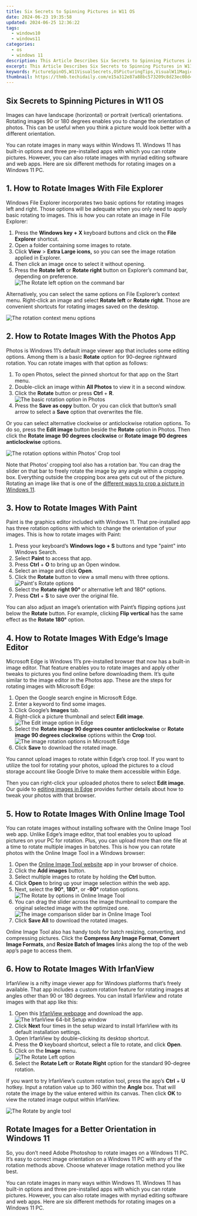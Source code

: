 ```yaml
---
title: Six Secrets to Spinning Pictures in W11 OS
date: 2024-06-23 19:35:58
updated: 2024-06-25 12:36:22
tags:
  - windows10
  - windows11
categories:
  - os
  - windows 11
description: This Article Describes Six Secrets to Spinning Pictures in W11 OS
excerpt: This Article Describes Six Secrets to Spinning Pictures in W11 OS
keywords: PictureSpinOS,W11VisualSecrets,OSPicturingTips,VisualW11Magic,ImageCreationOS,PhotoCrafting11,ImageryMaster11
thumbnail: https://thmb.techidaily.com/e15a312e87a88bc573209c8d23ec08d406e2cad56bb144772919196db397e16b.jpg
---
```


## Six Secrets to Spinning Pictures in W11 OS

 Images can have landscape (horizontal) or portrait (vertical) orientations. Rotating images 90 or 180 degrees enables you to change the orientation of photos. This can be useful when you think a picture would look better with a different orientation.

 You can rotate images in many ways within Windows 11\. Windows 11 has built-in options and three pre-installed apps with which you can rotate pictures. However, you can also rotate images with myriad editing software and web apps. Here are six different methods for rotating images on a Windows 11 PC.

## 1\. How to Rotate Images With File Explorer

 Windows File Explorer incorporates two basic options for rotating images left and right. Those options will be adequate when you only need to apply basic rotating to images. This is how you can rotate an image in File Explorer:

1. Press the **Windows key + X** keyboard buttons and click on the **File Explorer** shortcut.
2. Open a folder containing some images to rotate.
3. Click **View** \> **Extra Large icons,** so you can see the image rotation applied in Explorer.
4. Then click an image once to select it without opening.
5. Press the **Rotate left** or **Rotate right** button on Explorer’s command bar, depending on preference.  
![The Rotate left option on the command bar](https://static1.makeuseofimages.com/wordpress/wp-content/uploads/2023/08/rotate-left-command-bar-option.jpg)

 Alternatively, you can select the same options on File Explorer’s context menu. Right-click an image and select **Rotate left** or **Rotate right**. Those are convenient shortcuts for rotating images saved on the desktop.

![The rotation context menu options](https://static1.makeuseofimages.com/wordpress/wp-content/uploads/2023/08/rotation-context-menu-options.jpg)

## 2\. How to Rotate Images With the Photos App

 Photos is Windows 11’s default image viewer app that includes some editing options. Among them is a basic **Rotate** option for 90-degree rightward rotation. You can rotate images with that option as follows:

1. To open Photos, select the pinned shortcut for that app on the Start menu.
2. Double-click an image within **All Photos** to view it in a second window.
3. Click the **Rotate** button or press **Ctrl** \+ **R**.  
![The basic rotation option in Photos](https://static1.makeuseofimages.com/wordpress/wp-content/uploads/2023/08/rotation-option.jpg)
4. Press the **Save as copy** button. Or you can click that button’s small arrow to select a **Save** option that overwrites the file.

 Or you can select alternative clockwise or anticlockwise rotation options. To do so, press the **Edit image** button beside the **Rotate** option in Photos. Then click the **Rotate image 90 degrees clockwise** or **Rotate image 90 degrees anticlockwise** options.

![The rotation options within Photos' Crop tool](https://static1.makeuseofimages.com/wordpress/wp-content/uploads/2023/08/rotation-options-in-photos-crop-tool.jpg)

 Note that Photos’ cropping tool also has a rotation bar. You can drag the slider on that bar to freely rotate the image by any angle within a cropping box. Everything outside the cropping box area gets cut out of the picture. Rotating an image like that is one of the [different ways to crop a picture in Windows 11](https://www.makeuseof.com/crop-images-windows-11/).

## 3\. How to Rotate Images With Paint

 Paint is the graphics editor included with Windows 11\. That pre-installed app has three rotation options with which to change the orientation of your images. This is how to rotate images with Paint:

1. Press your keyboard’s **Windows logo + S** buttons and type "paint" into Windows Search.
2. Select **Paint** to access that app.
3. Press **Ctrl** \+ **O** to bring up an Open window.
4. Select an image and click **Open**.
5. Click the **Rotate** button to view a small menu with three options.  
![Paint's Rotate options](https://static1.makeuseofimages.com/wordpress/wp-content/uploads/2023/08/paint-s-rotate-options.jpg)
6. Select the **Rotate right 90°** or alternative left and 180° options.
7. Press **Ctrl** \+ **S** to save over the original file.

 You can also adjust an image’s orientation with Paint’s flipping options just below the **Rotate** button. For example, clicking **Flip vertical** has the same effect as the **Rotate 180°** option.

## 4\. How to Rotate Images With Edge’s Image Editor

 Microsoft Edge is Windows 11’s pre-installed browser that now has a built-in image editor. That feature enables you to rotate images and apply other tweaks to pictures you find online before downloading them. It’s quite similar to the image editor in the Photos app. These are the steps for rotating images with Microsoft Edge:

1. Open the Google search engine in Microsoft Edge.
2. Enter a keyword to find some images.
3. Click Google’s **Images** tab.
4. Right-click a picture thumbnail and select **Edit image**.  
![The Edit image option in Edge](https://static1.makeuseofimages.com/wordpress/wp-content/uploads/2023/08/edit-image-option.jpg)
5. Select the **Rotate image 90 degrees counter anticlockwise** or **Rotate image 90 degrees clockwise** options within the **Crop** tool.  
![The image rotation options in Microsoft Edge](https://static1.makeuseofimages.com/wordpress/wp-content/uploads/2023/08/rotation-options-in-edge.jpg)
6. Click **Save** to download the rotated image.

 You cannot upload images to rotate within Edge’s crop tool. If you want to utilize the tool for rotating your photos, upload the pictures to a cloud storage account like Google Drive to make them accessible within Edge.

 Then you can right-click your uploaded photos there to select **Edit image**. Our guide to [editing images in Edge](https://www.makeuseof.com/edit-images-edge-before-download/) provides further details about how to tweak your photos with that browser.

## 5\. How to Rotate Images With Online Image Tool

 You can rotate images without installing software with the Online Image Tool web app. Unlike Edge’s image editor, that tool enables you to upload pictures on your PC for rotation. Plus, you can upload more than one file at a time to rotate multiple images in batches. This is how you can rotate photos with the Online Image Tool in a Windows browser:

1. Open the [Online Image Tool website](https://www.onlineimagetool.com/en/rotate-png-jpg-webp-gif) app in your browser of choice.
2. Click the **Add images** button.
3. Select multiple images to rotate by holding the **Ctrl** button.
4. Click **Open** to bring up your image selection within the web app.
5. Next, select the **90°**, **180°**, or **\-90°** rotation options.  
![The Rotate by options in Online Image Tool](https://static1.makeuseofimages.com/wordpress/wp-content/uploads/2023/08/rotate-images-option.jpg)
6. You can drag the slider across the image thumbnail to compare the original selected image with the optimized one.  
![The image comparison slider bar in Online Image Tool](https://static1.makeuseofimages.com/wordpress/wp-content/uploads/2023/08/online-image-tool-image-comparison-tool.jpg)
7. Click **Save All** to download the rotated images.

 Online Image Tool also has handy tools for batch resizing, converting, and compressing pictures. Click the **Compress Any Image Format**, **Convert Image Formats**, and **Resize Batch of Images** links along the top of the web app’s page to access them.

## 6\. How to Rotate Images With IrfanView

 IrfanView is a nifty image viewer app for Windows platforms that’s freely available. That app includes a custom rotation feature for rotating images at angles other than 90 or 180 degrees. You can install IrfanView and rotate images with that app like this:

1. Open this [IrfanView webpage](https://www.irfanview.com/64bit.htm) and download the app.  
![The IrfanView 64-bit Setup window](https://static1.makeuseofimages.com/wordpress/wp-content/uploads/2023/08/irfanview-setup-window.jpg)
2. Click **Next** four times in the setup wizard to install IrfanView with its default installation settings.
3. Open IrfanView by double-clicking its desktop shortcut.
4. Press the **O** keyboard shortcut, select a file to rotate, and click **Open**.
5. Click on the **Image** menu.  
![The Rotate Left option](https://static1.makeuseofimages.com/wordpress/wp-content/uploads/2023/08/rotate-left-option.jpg)
6. Select the **Rotate Left** or **Rotate Right** option for the standard 90-degree rotation.

 If you want to try IrfanView’s custom rotation tool, press the app’s **Ctrl** \+ **U** hotkey. Input a rotation value up to 360 within the **Angle** box. That will rotate the image by the value entered within its canvas. Then click **OK** to view the rotated image output within IrfanView.

![The Rotate by angle tool](https://static1.makeuseofimages.com/wordpress/wp-content/uploads/2023/08/rotate-by-angle-tool.jpg)

## Rotate Images for a Better Orientation in Windows 11

 So, you don’t need Adobe Photoshop to rotate images on a Windows 11 PC. It’s easy to correct image orientation on a Windows 11 PC with any of the rotation methods above. Choose whatever image rotation method you like best.

 You can rotate images in many ways within Windows 11\. Windows 11 has built-in options and three pre-installed apps with which you can rotate pictures. However, you can also rotate images with myriad editing software and web apps. Here are six different methods for rotating images on a Windows 11 PC.
